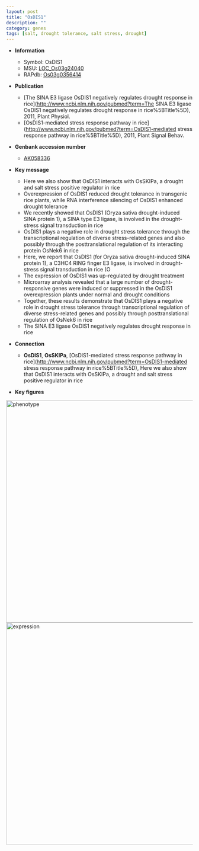 ```yaml
---
layout: post
title: "OsDIS1"
description: ""
category: genes
tags: [salt, drought tolerance, salt stress, drought]
---
```


* **Information**  
    + Symbol: OsDIS1  
    + MSU: [LOC_Os03g24040](http://rice.plantbiology.msu.edu/cgi-bin/ORF_infopage.cgi?orf=LOC_Os03g24040)  
    + RAPdb: [Os03g0356414](http://rapdb.dna.affrc.go.jp/viewer/gbrowse_details/irgsp1?name=Os03g0356414)  

* **Publication**  
    + [The SINA E3 ligase OsDIS1 negatively regulates drought response in rice](http://www.ncbi.nlm.nih.gov/pubmed?term=The SINA E3 ligase OsDIS1 negatively regulates drought response in rice%5BTitle%5D), 2011, Plant Physiol.
    + [OsDIS1-mediated stress response pathway in rice](http://www.ncbi.nlm.nih.gov/pubmed?term=OsDIS1-mediated stress response pathway in rice%5BTitle%5D), 2011, Plant Signal Behav.

* **Genbank accession number**  
    + [AK058336](http://www.ncbi.nlm.nih.gov/nuccore/AK058336)

* **Key message**  
    + Here we also show that OsDIS1 interacts with OsSKIPa, a drought and salt stress positive regulator in rice
    + Overexpression of OsDIS1 reduced drought tolerance in transgenic rice plants, while RNA interference silencing of OsDIS1 enhanced drought tolerance
    + We recently showed that OsDIS1 (Oryza sativa drought-induced SINA protein 1), a SINA type E3 ligase, is involved in the drought-stress signal transduction in rice
    + OsDIS1 plays a negative role in drought stress tolerance through the transcriptional regulation of diverse stress-related genes and also possibly through the posttranslational regulation of its interacting protein OsNek6 in rice
    + Here, we report that OsDIS1 (for Oryza sativa drought-induced SINA protein 1), a C3HC4 RING finger E3 ligase, is involved in drought-stress signal transduction in rice (O
    + The expression of OsDIS1 was up-regulated by drought treatment
    + Microarray analysis revealed that a large number of drought-responsive genes were induced or suppressed in the OsDIS1 overexpression plants under normal and drought conditions
    + Together, these results demonstrate that OsDIS1 plays a negative role in drought stress tolerance through transcriptional regulation of diverse stress-related genes and possibly through posttranslational regulation of OsNek6 in rice
    + The SINA E3 ligase OsDIS1 negatively regulates drought response in rice

* **Connection**  
    + __OsDIS1__, __OsSKIPa__, [OsDIS1-mediated stress response pathway in rice](http://www.ncbi.nlm.nih.gov/pubmed?term=OsDIS1-mediated stress response pathway in rice%5BTitle%5D), Here we also show that OsDIS1 interacts with OsSKIPa, a drought and salt stress positive regulator in rice

* **Key figures**  
<img src="http://ricencode.github.io/images/OsDIS1.pheno.png" alt="phenotype"  style="width: 600px;"/>

<img src="http://ricencode.github.io/images/OsDIS1.exp.png" alt="expression"  style="width: 600px;"/>


